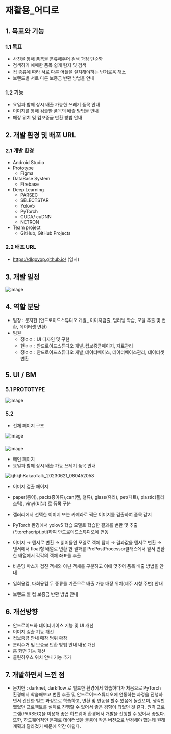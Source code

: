 # 재활용_어디로

## 1. 목표와 기능
### 1.1 목표
- 사진을 통해 품복을 분류해주어 검색 과정 단순화
- 검색하기 애매한 품목 쉽게 탐지 및 검색
- 컵 종류에 따라 서로 다른 어플을 설치해야하는 번거로움 해소
- 브랜드별 서로 다른 보증금 반환 방법을 안내

### 1.2 기능
- 요일과 함께 상시 배출 가능한 쓰레기 품목 안내
- 이미지를 통해 검출한 품목의 배출 방법을 안내
- 매장 위치 및 컵보증금 반환 방법 안내

## 2. 개발 환경 및 배포 URL
### 2.1 개발 환경
- Android Studio
- Prototype
  - Figma
- DataBase System
  - Firebase
- Deep Learning
  - PARSEC
  - SELECTSTAR
  - Yolov5
  - PyTorch
  - CUDA/ cuDNN
  - NETRON
- Team project
  - GitHub, GitHub Projects

### 2.2 배포 URL
- https://dlqovop.github.io/ (임시)

## 3. 개발 일정
![image](https://github.com/dLqovop/capstone/assets/126761271/26e31ebb-7ef8-4713-bdf2-ba0d7189169b)

## 4. 역할 분담
- 팀장 : 문지현 (안드로이드스튜디오 개발_ 이미지검출, 딥러닝 학습, 모델 추출 및 변환, 데이터셋 변환)
- 팀원
  - 정ㅇㅇ : UI 디자인 및 구현
  - 현ㅇㅇ : 안드로이드스튜디오 개발_컵보증금페이지, 자료관리
  - 정ㅇㅇ : 안드로이드스튜디오 개발_데이터베이스, 데이터베이스관리, 데이터셋 변환

## 5. UI / BM
### 5.1 PROTOTYPE
![image](https://github.com/dLqovop/capstone/assets/126761271/4c6d219e-5dd2-429b-9019-b1e30cee34e8)

### 5.2
- 전체 페이지 구조

![image](https://github.com/dLqovop/capstone/assets/126761271/1d25b07a-8825-4de3-977c-e9786fe26bed)

###   
![image](https://github.com/dLqovop/capstone/assets/126761271/37ece2ee-b115-40ee-a1a6-792733a7b809)
- 메인 페이지
- 요일과 함께 상시 배출 가능 쓰레기 품목 안내

![kjhkjhKakaoTalk_20230621_080452058](https://github.com/dLqovop/capstone/assets/126761271/58852784-9f39-4691-b5b2-3b5c66c828d6)

- 이미지 검출 페이지
- paper(종이), pack(종이류),can(캔, 철류), glass(유리), pet(페트), plastic(플라스틱), vinyl(비닐) 로 품목 구분
- 갤러리에서 선택한 이미지 또는 카메라로 찍은 이미지를 검출하여 품목 감지
- PyTorch 환경에서 yolov5 학습 모델로 학습한 결과를 변환 및 추출(*.torchscript.ptl)하여 안드로이드스튜디오에 연동
- 이미지 → 텐서로 변환 → 읽어들인 모델로 객체 탐지 → 결과값을 텐서로 변환 → 텐서에서 float형 배열로 변환 한 결과를 PrePostProcessor클래스에서 앞서 변환한 배열에서 각각의 객체 좌표를 추출 
- 바운딩 박스가 겹친 객체와 아닌 객체를 구분하고 이에 맞추어 품목 배출 방법을 안내


- 일회용컵, 다회용컵 두 종류를 기준으로 배출 가능 매장 위치(제주 시청 주변) 안내
- 브랜드 별 컵 보증금 반환 방법 안내

## 6. 개선방향
- 안드로이드와 데이터베이스 기능 및 UI 개선
- 이미지 검출 기능 개선
- 컵보증금 안내 매장 범위 확장
- 분리수거 및 보증금 반환 방법 안내 내용 개선
- 홈 화면 기능 개선
- 클린하우스 위치 안내 기능 추가

## 7. 개발하면서 느낀 점
- 문지현 : darknet, darkflow 로 빌드한 환경에서 학습하다가 처음으로 PyTorch 환경에서 학습해보고 변환 추출 및 안드로이드스튜디오에 연동하는 과정을 진행하면서 간단한 빌드 과정으로 학습하고, 변환 및 연동을 할수 있음에 놀랐으며, 생각만 했었던 프로젝트를 실제로 진행할 수 있어서 좋은 경험이 되었던 것 같다. 원격 프로그램(PARSEC)을 이용해 좋은 하드웨어 환경에서 개발을 진행할 수 있어서 좋았다. 또한, 하드웨어적인 문제로 데이터셋을 볼륨이 작은 버전으로 변경해야 했는데 원래 계획과 달라졌기 때문에 약간 아쉽다.

